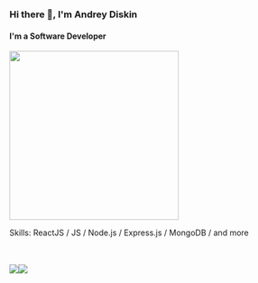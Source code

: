 ### Hi there 👋, I'm Andrey Diskin
#### I'm a Software Developer

<img src="https://cdn.dribbble.com/users/1162077/screenshots/3848914/programmer.gif" width="300"/>

Skills: ReactJS / JS / Node.js / Express.js / MongoDB / and more
<br/>  
<br/>  
<div style="display: flex; flex-direction: row;">
 <img class="img" src="https://github-readme-stats.vercel.app/api?username=andreydi&show_icons=true&theme=radical" />
 <img class="img" src="https://github-readme-stats.vercel.app/api/top-langs/?username=andreydi&theme=radical&layout=compact" />
</div>




